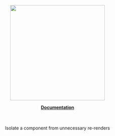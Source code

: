 <p align="center"><a href="https://corets.github.io"><img src="https://corets.github.io/public/logo-github-readme.svg" width="300"/></a></p>

<p align="center"><b><a href="https://corets.github.io/memo">Documentation</a></b><br/><br/><br/></p>

<p align="center">Isolate a component from unnecessary re-renders</p>
